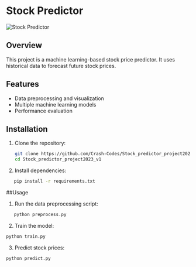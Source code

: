 # Stock Predictor

![Stock Predictor](https://media.giphy.com/media/YOUR_GIF_LINK_HERE/giphy.gif)

## Overview
This project is a machine learning-based stock price predictor. It uses historical data to forecast future stock prices.

## Features
- Data preprocessing and visualization
- Multiple machine learning models
- Performance evaluation

## Installation
1. Clone the repository:
   ```sh
   git clone https://github.com/Crash-Codes/Stock_predictor_project2023_v1.git
   cd Stock_predictor_project2023_v1
   ```
2. Install dependencies:
```sh
   pip install -r requirements.txt

```
##Usage
1. Run the data preprocessing script:
```sh
   python preprocess.py
```
2. Train the model:
```sh
python train.py
```
3. Predict stock prices:
```sh
python predict.py
```
